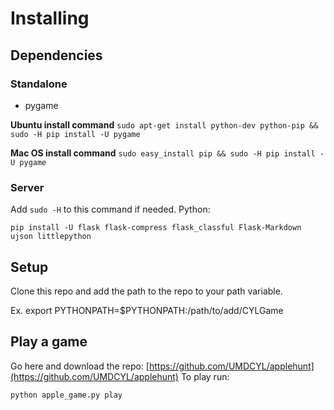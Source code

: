 # Installing

## Dependencies

### Standalone
 - pygame

**Ubuntu install command**
```sudo apt-get install python-dev python-pip && sudo -H pip install -U pygame```

**Mac OS install command**
```sudo easy_install pip && sudo -H pip install -U pygame```

### Server
Add ```sudo -H``` to this command if needed.
Python:
```
pip install -U flask flask-compress flask_classful Flask-Markdown ujson littlepython
```

## Setup
Clone this repo and add the path to the repo to your path variable.

Ex. export PYTHONPATH=$PYTHONPATH:/path/to/add/CYLGame

## Play a game
Go here and download the repo: [https://github.com/UMDCYL/applehunt](https://github.com/UMDCYL/applehunt)
To play run:
```
python apple_game.py play
```
